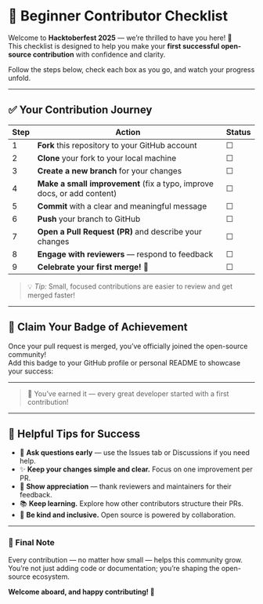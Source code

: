 # 🧩 Beginner Contributor Checklist

Welcome to **Hacktoberfest 2025** — we’re thrilled to have you here! 🌟  
This checklist is designed to help you make your **first successful open-source contribution** with confidence and clarity.  

Follow the steps below, check each box as you go, and watch your progress unfold.

---

## ✅ Your Contribution Journey

| Step | Action | Status |
|------|--------|--------|
| 1 | **Fork** this repository to your GitHub account | ☐ |
| 2 | **Clone** your fork to your local machine | ☐ |
| 3 | **Create a new branch** for your changes | ☐ |
| 4 | **Make a small improvement** (fix a typo, improve docs, or add content) | ☐ |
| 5 | **Commit** with a clear and meaningful message | ☐ |
| 6 | **Push** your branch to GitHub | ☐ |
| 7 | **Open a Pull Request (PR)** and describe your changes | ☐ |
| 8 | **Engage with reviewers** — respond to feedback | ☐ |
| 9 | **Celebrate your first merge! 🎉** | ☐ |

> 💡 *Tip:* Small, focused contributions are easier to review and get merged faster!

---

## 🏅 Claim Your Badge of Achievement

Once your pull request is merged, you’ve officially joined the open-source community!  
Add this badge to your GitHub profile or personal README to showcase your success:


----

> 🥳 You’ve earned it — every great developer started with a first contribution!

---

## 💬 Helpful Tips for Success

- 🧭 **Ask questions early** — use the Issues tab or Discussions if you need help.  
- ✨ **Keep your changes simple and clear.** Focus on one improvement per PR.  
- 🤝 **Show appreciation** — thank reviewers and maintainers for their feedback.  
- 📚 **Keep learning.** Explore how other contributors structure their PRs.  
- 🌈 **Be kind and inclusive.** Open source is powered by collaboration.  

---

### 🌟 Final Note

Every contribution — no matter how small — helps this community grow.  
You’re not just adding code or documentation; you’re shaping the open-source ecosystem.  

**Welcome aboard, and happy contributing! 🚀**
